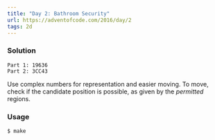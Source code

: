 ```yaml
---
title: "Day 2: Bathroom Security"
url: https://adventofcode.com/2016/day/2
tags: 2d
---
```


### Solution
```
Part 1: 19636
Part 2: 3CC43
```

Use complex numbers for representation and easier moving.
To move, check if the candidate position is possible, as given by the _permitted_ regions.

### Usage
```
$ make
```
